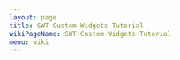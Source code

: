 ```yaml
---
layout: page
title: SWT Custom Widgets Tutorial
wikiPageName: SWT-Custom-Widgets-Tutorial
menu: wiki
---
```



